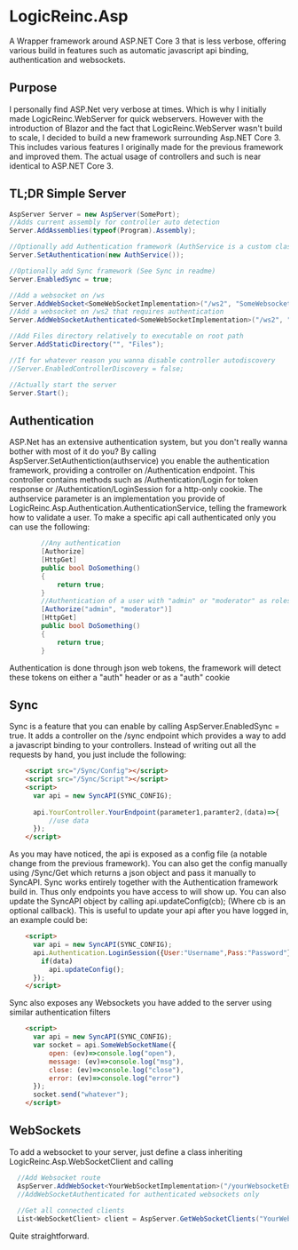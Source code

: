 # LogicReinc.Asp
A Wrapper framework around ASP.NET Core 3 that is less verbose, offering various build in features such as automatic javascript api binding, authentication and websockets.

## Purpose
I personally find ASP.Net very verbose at times. Which is why I initially made LogicReinc.WebServer for quick webservers.
However with the introduction of Blazor and the fact that LogicReinc.WebServer wasn't build to scale, I decided to build a new framework surrounding Asp.NET Core 3.
This includes various features I originally made for the previous framework and improved them.
The actual usage of controllers and such is near identical to ASP.NET Core 3.

## TL;DR Simple Server
```csharp
AspServer Server = new AspServer(SomePort);
//Adds current assembly for controller auto detection
Server.AddAssemblies(typeof(Program).Assembly);

//Optionally add Authentication framework (AuthService is a custom class inheriting AuthenticationService)
Server.SetAuthentication(new AuthService());

//Optionally add Sync framework (See Sync in readme)
Server.EnabledSync = true;

//Add a websocket on /ws
Server.AddWebSocket<SomeWebSocketImplementation>("/ws2", "SomeWebsocket");
//Add a websocket on /ws2 that requires authentication
Server.AddWebSocketAuthenticated<SomeWebSocketImplementation>("/ws2", "SomeWebsocket");

//Add Files directory relatively to executable on root path
Server.AddStaticDirectory("", "Files");

//If for whatever reason you wanna disable controller autodiscovery
//Server.EnabledControllerDiscovery = false;

//Actually start the server
Server.Start();
```

## Authentication
ASP.Net has an extensive authentication system, but you don't really wanna bother with most of it do you? 
By calling AspServer.SetAuthentiction(authservice) you enable the authentication framework, providing a controller on /Authentication endpoint.
This controller contains methods such as /Authentication/Login for token response or /Authentication/LoginSession for a http-only cookie.
The authservice parameter is an implementation you provide of LogicReinc.Asp.Authentication.AuthenticationService, telling the framework how to validate a user.
To make a specific api call authenticated only you can use the following:
```csharp
        //Any authentication
        [Authorize]
        [HttpGet]
        public bool DoSomething()
        {
            return true;
        }
        //Authentication of a user with "admin" or "moderator" as roles
        [Authorize("admin", "moderator")]
        [HttpGet]
        public bool DoSomething()
        {
            return true;
        }
```
Authentication is done through json web tokens, the framework will detect these tokens on either a "auth" header or as a "auth" cookie

## Sync
Sync is a feature that you can enable by calling AspServer.EnabledSync = true. It adds a controller on the /sync endpoint which provides a way to add a javascript binding to your controllers.
Instead of writing out all the requests by hand, you just include the following:
```html
    <script src="/Sync/Config"></script>
    <script src="/Sync/Script"></script>
    <script>
      var api = new SyncAPI(SYNC_CONFIG);
      
      api.YourController.YourEndpoint(parameter1,paramter2,(data)=>{
          //use data
      });
    </script>
```
As you may have noticed, the api is exposed as a config file (a notable change from the previous framework). 
You can also get the config manually using /Sync/Get which returns a json object and pass it manually to SyncAPI.
Sync works entirely together with the Authentication framework build in. Thus only endpoints you have access to will show up.
You can also update the SyncAPI object by calling api.updateConfig(cb); (Where cb is an optional callback).
This is useful to update your api after you have logged in, an example could be:
```html
    <script>
      var api = new SyncAPI(SYNC_CONFIG);
      api.Authentication.LoginSession({User:"Username",Pass:"Password"},(data)=>{
        if(data)
          api.updateConfig();
      });
    </script>
```
Sync also exposes any Websockets you have added to the server using similar authentication filters
```html
    <script>
      var api = new SyncAPI(SYNC_CONFIG);
      var socket = api.SomeWebSocketName({
          open: (ev)=>console.log("open"),
          message: (ev)=>console.log("msg"),
          close: (ev)=>console.log("close"),
          error: (ev)=>console.log("error")
      });
      socket.send("whatever");
    </script>
```

## WebSockets
To add a websocket to your server, just define a class inheriting LogicReinc.Asp.WebSocketClient and calling
```csharp
  //Add Websocket route
  AspServer.AddWebSocket<YourWebSocketImplementation>("/yourWebsocketEndpoint", "YourWebsocketName");
  //AddWebSocketAuthenticated for authenticated websockets only
  
  //Get all connected clients
  List<WebSocketClient> client = AspServer.GetWebSocketClients("YourWebsocketName");
```
Quite straightforward.
